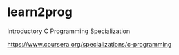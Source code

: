 # learn2prog
Introductory C Programming Specialization

https://www.coursera.org/specializations/c-programming
